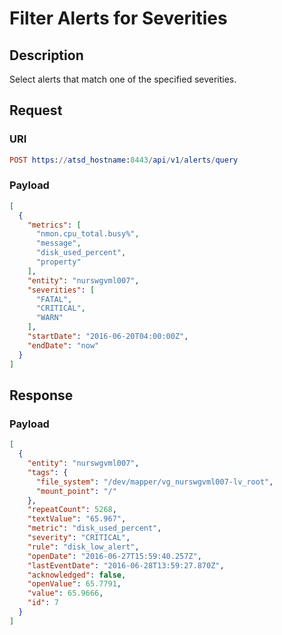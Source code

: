 # Filter Alerts for Severities

## Description

Select alerts that match one of the specified severities.

## Request

### URI

```elm
POST https://atsd_hostname:8443/api/v1/alerts/query
```

### Payload

```json
[
  {
    "metrics": [
      "nmon.cpu_total.busy%",
      "message",
      "disk_used_percent",
      "property"
    ],
    "entity": "nurswgvml007",
    "severities": [
      "FATAL",
      "CRITICAL",
      "WARN"
    ],
    "startDate": "2016-06-20T04:00:00Z",
    "endDate": "now"
  }
]
```

## Response

### Payload

```json
[
  {
    "entity": "nurswgvml007",
    "tags": {
      "file_system": "/dev/mapper/vg_nurswgvml007-lv_root",
      "mount_point": "/"
    },
    "repeatCount": 5268,
    "textValue": "65.967",
    "metric": "disk_used_percent",
    "severity": "CRITICAL",
    "rule": "disk_low_alert",
    "openDate": "2016-06-27T15:59:40.257Z",
    "lastEventDate": "2016-06-28T13:59:27.870Z",
    "acknowledged": false,
    "openValue": 65.7791,
    "value": 65.9666,
    "id": 7
  }
]
```